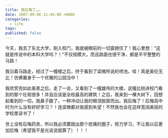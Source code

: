```yaml
---
title: 我后悔了……
date: 2007-09-06 21:45:00 +0800
categories:
  - life
tags:
published: false
---
```


今天，我去了东北大学，刚入校门，我就被眼前的一切震撼住了！我心里想：“这就是传说中的本科大学吗？！”不仅规模大，而且路面也很干净，都是平平整整的马路！ 

我沿着马路走，经过了一幢楼之后，终于看到了梁微所说的喷池。哇！真是美伦无比！仿佛置身于一个优雅的公园当中！ 

我欣赏完如此美景之后，走了一会，又看到了一幢雄伟的大楼，这幢比刚进校门看到的那个壮观很多！并且应该是全校最高的建筑！之后，我来到一棵大树下，回想起看到的一切，我鼻子酸了，一种冲动让我的眼泪脱窗而出。我后悔了！后悔高中时为什么没有好好学习？！连梁微都对我感到失望！不然我也会在这样宽阔美丽的学校里读书了！ 

世上没有后悔药卖，所以我必须要跳出那个悲痛的圈子，努力学习，不让我以后更加后悔（希望我不是光说说就算了）！！！
